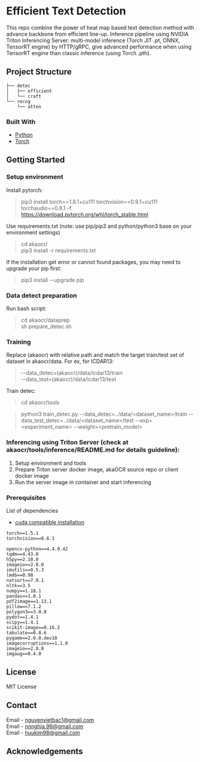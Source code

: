 ﻿
<!-- PROJECT SHIELDS -->
<!--
-->


<!-- PROJECT LOGO -->

# Efficient Text Detection
This repo combine the power of heat map based text detection method with advance backbone from efficient line-up.
Inference pipeline using NVIDIA Triton Inferencing Server: multi-model inference (Torch JIT .pt, ONNX, TensorRT engine) by HTTP/gRPC, give advanced performance when using TensorRT engine than classic inference (using Torch .pth).
## Project Structure

```
├── detec
│   ├── efficient
│   └── craft
└── recog
    └── atten
```

### Built With

* [Python](https://www.python.org/)
* [Torch](https://pytorch.org/)


<!-- GETTING STARTED -->
## Getting Started
### Setup environment
Install pytorch:
>pip3 install torch==1.8.1+cu111 torchvision==0.9.1+cu111 torchaudio==0.8.1 -f https://download.pytorch.org/whl/torch_stable.html

Use requirements.txt (note: use pip/pip3 and python/python3 base on your environment settings)
>cd akaocr/ <br>
>pip3 install -r requirements.txt

If the installation get error or cannot found packages, you may need to upgrade your pip first:
>pip3 install --upgrade pip
### Data detect preparation
Run bash script: <br>
>cd akaocr/dataprep <br>
>sh prepare_detec.sh

### Training
Replace (akaocr) with relative path and match the target train/test set of dataset in akaocr/data. For ex, for ICDAR13:
>--data_detec=(akaocr)/data/icdar13/train <br>
>--data_test=(akaocr)/data/icdar13/test <br>

Train detec: <br>
>cd akaocr/tools

>python3 train_detec.py --data_detec=../data/<dataset_name>/train --data_test_detec=../data/<dataset_name>/test --exp=\<experiment_name> --weight=\<pretrain_model>

### Inferencing using Triton Server (check at akaocr/tools/inference/README.md for details guideline):
1. Setup environment and tools
2. Prepare Triton server docker image, akaOCR source repo or client docker image
3. Run the server image in container and start inferencing

### Prerequisites

List of dependencies
* [cuda compatible installation](https://pytorch.org/get-started/locally/)
```
torch==1.5.1
torchvision==0.6.1
```

```
opencv-python==4.4.0.42
tqdm==4.43.0
h5py==2.10.0
imageio==2.8.0
imutils==0.5.3
lmdb==0.98
natsort==7.0.1
nltk==3.5
numpy==1.18.1
pandas==1.0.1
pdf2image==1.13.1
pillow==7.1.2
polygon3==3.0.8
pydot==1.4.1
scipy==1.4.1
scikit-image==0.16.2
tabulate==0.8.6
pygame==2.0.0.dev10
imagecorruptions==1.1.0
imageio==2.8.0
imgaug==0.4.0
```

<!-- LICENSE -->
## License
MIT License

<!-- CONTACT -->
## Contact

Email - [nguyenvietbac1@gmail.com](nguyenvietbac1@gmail.com) <br>
Email - [nnnghia.96@gmail.com](nnnghia.96@gmail.com) <br>
Email - [huukim98@gmail.com](huukim98@gmail.com)

<!-- ACKNOWLEDGEMENTS -->
## Acknowledgements